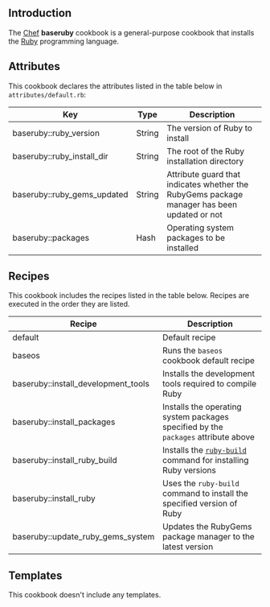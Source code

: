 Introduction
------------

The [Chef](https://www.chef.io/) **baseruby** cookbook is a general-purpose cookbook that installs the [Ruby](https://www.ruby-lang.org/en/) programming language.

Attributes
----------

This cookbook declares the attributes listed in the table below in `attributes/default.rb`:

|Key|Type|Description|
|---|----|-----------|
|baseruby::ruby\_version|String|The version of Ruby to install|
|baseruby::ruby\_install\_dir|String|The root of the Ruby installation directory|
|baseruby::ruby\_gems\_updated|String|Attribute guard that indicates whether the RubyGems package manager has been updated or not|
|baseruby::packages|Hash|Operating system packages to be installed|

Recipes
-------

This cookbook includes the recipes listed in the table below. Recipes are executed in the order they are listed.

|Recipe|Description|
|------|-----------|
|default|Default recipe|
|baseos|Runs the `baseos` cookbook default recipe|
|baseruby::install\_development\_tools|Installs the development tools required to compile Ruby|
|baseruby::install\_packages|Installs the operating system packages specified by the `packages` attribute above|
|baseruby::install\_ruby\_build|Installs the [`ruby-build`](https://github.com/sstephenson/ruby-build) command for installing Ruby versions|
|baseruby::install\_ruby|Uses the `ruby-build` command to install the specified version of Ruby|
|baseruby::update\_ruby\_gems\_system|Updates the RubyGems package manager to the latest version|

Templates
---------

This cookbook doesn't include any templates.
